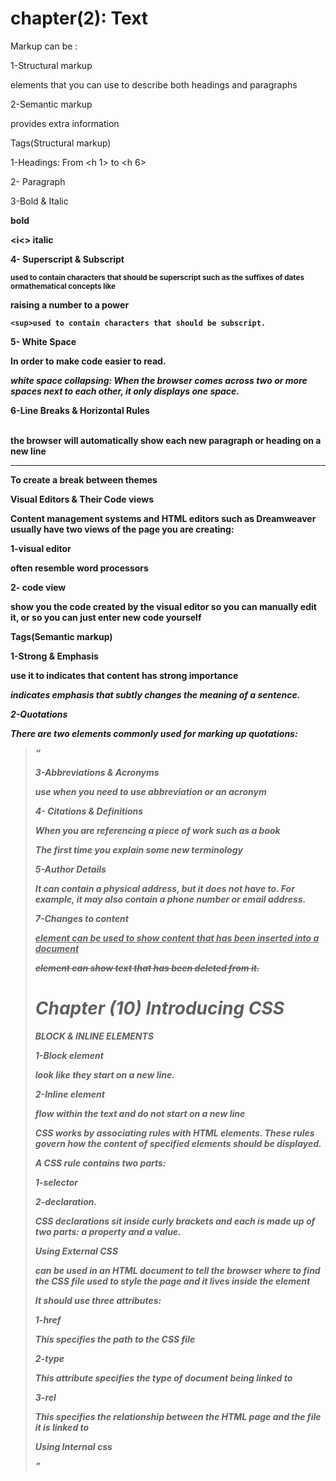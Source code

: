 # chapter(2): Text
Markup can be :

1-Structural markup

   elements that you can use to describe both headings and paragraphs

2-Semantic markup

provides extra information

Tags(Structural markup)

1-Headings:
From <h 1> to <h 6>  

2- Paragraph
<p>

3-Bold & Italic


<b> bold


<i<> italic


4- Superscript & Subscript


 <sub> used to contain characters that should be superscript such as the suffixes of dates ormathematical concepts like 


 raising a number to a power


    <sup>used to contain characters that should be subscript.

5- White Space

In order to make code easier to read.


*white space collapsing: When the browser comes across two or more spaces next to each other, it only displays one space.*

6-Line Breaks & Horizontal Rules

<br/> the browser will automatically show each new paragraph or heading on a new line

<hr/>To create a break between themes

**Visual Editors & Their Code views**

Content management systems and HTML editors such as Dreamweaver usually have two views of the page you are creating:

1-visual editor

often resemble word processors

2- code view

show you the code created by the visual editor so you can manually edit it, or so you can just enter new code yourself

**Tags(Semantic markup)**

1-Strong & Emphasis

<strong> use it to indicates that  content has strong importance

<em> indicates emphasis that subtly changes the meaning of a sentence.
       
2-Quotations

There are two elements commonly used for marking up quotations:

<blockquote>

<q>

3-Abbreviations & Acronyms


<abbr> use when you need to use abbreviation or an acronym


4- Citations & Definitions

<cite > When you are referencing a piece of work such as a book


<dfn> The first time you explain some new terminology


5-Author Details

<address>

It can contain a physical address, but it does not have to. For example, it may also contain a phone number or email address.


7-Changes to content

<ins> element can be used to show content that has been inserted into a document

<del> element can show text that has been deleted from it.

# Chapter (10) Introducing CSS

BLOCK & INLINE ELEMENTS

1-Block element

 look like they start on a new line.

2-Inline element

flow within the text and do not start on a new line

**CSS works by associating rules with HTML elements. These rules govern how the content of specified elements should be displayed.** 

A CSS rule contains two parts:
 
1-selector 

2-declaration.

CSS declarations sit inside curly brackets and each is made up of two parts: a property and a value.

*Using External CSS*

<link>
can be used in an HTML document to tell the browser where to find the CSS file used to style the page and it lives inside the element

It should use three attributes:

1-href

This specifies the path to the CSS file

2-type

This attribute specifies the type of document being linked to

3-rel

This specifies the relationship between the HTML page and the file it is linked to


**Using Internal css**

 <style>

**CSS Selectors*

There are many different types of CSS selector that allow you to target rules to specific elements in an HTML document.

1-Universal Selector

2-Type Selector

3-Class Selector

4-ID Selector

5-Child Selector

6-Descendant Selector

7-Adjacent Sibling Selector

8-General Sibling Selector

**Why we use external css ?**

1-All of your web pages can share the same style sheet

2-once the user has downloaded the CSS stylesheet, the rest of the site will load faster. If you want to make a change

3-the one CSS style sheet, rather than changing the CSS rules on every page.








